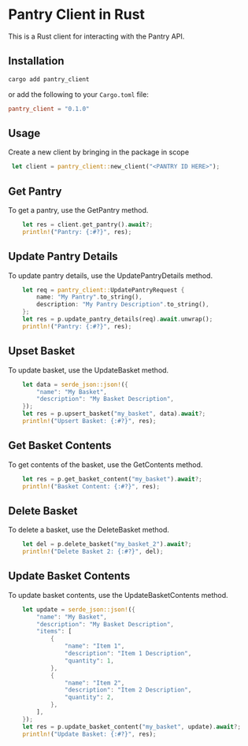 # Pantry Client in Rust

This is a Rust client for interacting with the Pantry API.

## Installation

```bash
cargo add pantry_client
```

or add the following to your `Cargo.toml` file:

```toml
pantry_client = "0.1.0"
```

## Usage

Create a new client by bringing in the package in scope

```rust
 let client = pantry_client::new_client("<PANTRY ID HERE>");
```

## Get Pantry

To get a pantry, use the GetPantry method.

```rust
    let res = client.get_pantry().await?;
    println!("Pantry: {:#?}", res);
```

## Update Pantry Details

To update pantry details, use the UpdatePantryDetails method.

```rust
    let req = pantry_client::UpdatePantryRequest {
        name: "My Pantry".to_string(),
        description: "My Pantry Description".to_string(),
    };
    let res = p.update_pantry_details(req).await.unwrap();
    println!("Pantry: {:#?}", res);
```

## Upset Basket

To update basket, use the UpdateBasket method.

```rust
    let data = serde_json::json!({
        "name": "My Basket",
        "description": "My Basket Description",
    });
    let res = p.upsert_basket("my_basket", data).await?;
    println!("Upsert Basket: {:#?}", res);
```

## Get Basket Contents

To get contents of the basket, use the GetContents method.

```rust
    let res = p.get_basket_content("my_basket").await?;
    println!("Basket Content: {:#?}", res);
```

## Delete Basket

To delete a basket, use the DeleteBasket method.

```rust
    let del = p.delete_basket("my_basket_2").await?;
    println!("Delete Basket 2: {:#?}", del);
```

## Update Basket Contents

To update basket contents, use the UpdateBasketContents method.

```rust
    let update = serde_json::json!({
        "name": "My Basket",
        "description": "My Basket Description",
        "items": [
            {
                "name": "Item 1",
                "description": "Item 1 Description",
                "quantity": 1,
            },
            {
                "name": "Item 2",
                "description": "Item 2 Description",
                "quantity": 2,
            },
        ],
    });
    let res = p.update_basket_content("my_basket", update).await?;
    println!("Update Basket: {:#?}", res);
```
